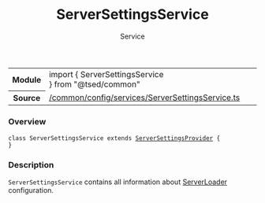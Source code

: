 
<header class="symbol-info-header"><h1 id="serversettingsservice">ServerSettingsService</h1><label class="symbol-info-type-label service">Service</label></header>
<!-- summary -->
<section class="symbol-info"><table class="is-full-width"><tbody><tr><th>Module</th><td><div class="lang-typescript"><span class="token keyword">import</span> { ServerSettingsService }&nbsp;<span class="token keyword">from</span>&nbsp;<span class="token string">"@tsed/common"</span></div></td></tr><tr><th>Source</th><td><a href="https://github.com/Romakita/ts-express-decorators/blob/v4.13.6/src//common/config/services/ServerSettingsService.ts#L0-L0">/common/config/services/ServerSettingsService.ts</a></td></tr></tbody></table></section>
<!-- overview -->


### Overview


<pre><code class="typescript-lang "><span class="token keyword">class</span> ServerSettingsService <span class="token keyword">extends</span> <a href="#api/common/config/serversettingsprovider"><span class="token">ServerSettingsProvider</span></a> <span class="token punctuation">{</span>
<span class="token punctuation">}</span></code></pre>


<!-- Parameters -->

<!-- Description -->


### Description

`ServerSettingsService` contains all information about [ServerLoader](api/common/server/serverloader.md) configuration.

<!-- Members -->

